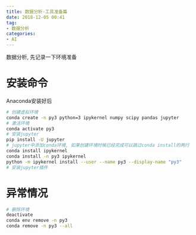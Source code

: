 ```yaml
---
title: 数据分析-工具准备篇
date: 2018-12-05 00:41
tag:
- 数据分析
categories:
- AI
---
```

数据分析, 先记录一下环境准备
<!--more-->
# 安装命令
Anaconda安装好后
```bash
# 创建虚拟环境
conda create -n py3 python=3 ipykernel numpy scipy pandas jupyter 
# 激活环境
conda activate py3
# 安装jupyter
pip install -U jupyter
# jupyter中添加conda环境, 如果创建环境时候已经完成可以跳过conda install的两行
conda install ipykernel
conda install -n py3 ipykernel
python -m ipykernel install --user --name py3 --display-name "py3"
# 安装jupyter插件


```

# 异常情况
```bash
# 删除环境
deactivate
conda env remove -n py3
conda remove -n py3 --all

```

<!--stackedit_data:
eyJoaXN0b3J5IjpbMTIyNzEyMjUyNywtMTQ0Mjc0OTczLDEyMz
E4Mzc2MzIsLTE3NzE5MjkzMTVdfQ==
-->